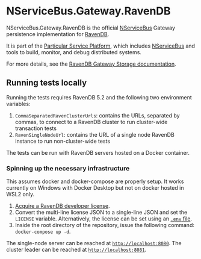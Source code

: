 # NServiceBus.Gateway.RavenDB

NServiceBus.Gateway.RavenDB is the official [NServiceBus](https://github.com/Particular/NServiceBus) Gateway persistence implementation for [RavenDB](https://ravendb.net/).

It is part of the [Particular Service Platform](https://particular.net/service-platform), which includes [NServiceBus](https://particular.net/nservicebus) and tools to build, monitor, and debug distributed systems. 

For more details, see the [RavenDB Gateway Storage documentation](https://docs.particular.net/nservicebus/gateway/ravendb/).

## Running tests locally

Running the tests requires RavenDB 5.2 and the following two environment variables:

1. `CommaSeparatedRavenClusterUrls`: contains the URLs, separated by commas, to connect to a RavenDB cluster to run cluster-wide transaction tests
1. `RavenSingleNodeUrl`:  contains the URL of a single node RavenDB instance to run non-cluster-wide tests

The tests can be run with RavenDB servers hosted on a Docker container.

### Spinning up the necessary infrastructure

This assumes docker and docker-compose are properly setup. It works currently on Windows with Docker Desktop but not on docker hosted in WSL2 only.

1. [Acquire a RavenDB developer license](https://ravendb.net/license/request/dev).
1. Convert the multi-line license JSON to a single-line JSON and set the `LICENSE` variable. Alternatively, the license can be set using an [`.env` file](https://docs.docker.com/compose/environment-variables/).
1. Inside the root directory of the repository, issue the following command: `docker-compose up -d`.

The single-node server can be reached at [`http://localhost:8080`](http://localhost:8080). The cluster leader can be reached at [`http://localhost:8081`](http://localhost:8081).
